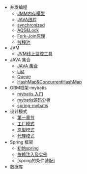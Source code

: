 - 并发编程
  - [JMM内存模型](concurrent/JMM内存模型.md)
  - [JAVA线程](concurrent/JAVA线程.md)
  - [synchronized](concurrent/内置锁synchronized.md)
  - [AQS&Lock](concurrent/AQS&Lock.md)
  - [Fork-Join原理](concurrent/Fork-Join原理.md)
  - [线程池](concurrent/线程池.md)
- JVM
   - [JVM线上监控工具](jvm/jvm线上监控工具.md)
- JAVA 集合
   - [JAVA 集合](collection/collection.md)
   - [List](collection/List.md)
   - [Queue](collection/Queue.md)
   - [HashMap&ConcurrentHashMap](collection/HashMap-ConcurrentHashMap.md)
- ORM框架-mybatis
  - [mybatis 入门](mybatis/mybatis.md)
  - [mybatis源码分析](mybatis/mybatis源码分析.md)
  - [spring-mybatis](mybatis/spring-mybatis.md)
- 设计模式
  - [第一章节](desgin-pattern/手写单例模式.md)
  - [工厂模式]()
  - [原型模式]()
  - [代理模式]()
- Spring 框架
  - [初始spring]()
  - [依赖注入及实例]()
  - [spring的条件装配]
- 数据库